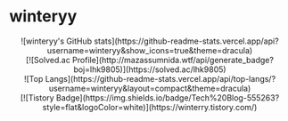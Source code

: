 # winteryy
<center> ![winteryy's GitHub stats](https://github-readme-stats.vercel.app/api?username=winteryy&show_icons=true&theme=dracula) </center>
<center> [![Solved.ac Profile](http://mazassumnida.wtf/api/generate_badge?boj=lhk9805)](https://solved.ac/lhk9805) </center>
<center> ![Top Langs](https://github-readme-stats.vercel.app/api/top-langs/?username=winteryy&layout=compact&theme=dracula) </center>
<center> [![Tistory Badge](https://img.shields.io/badge/Tech%20Blog-555263?style=flat&logoColor=white)](https://winterry.tistory.com/) </center>
  
  
  
  


